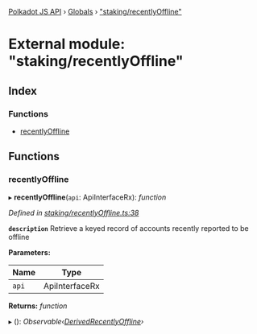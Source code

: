 [Polkadot JS API](../README.md) › [Globals](../globals.md) › ["staking/recentlyOffline"](_staking_recentlyoffline_.md)

# External module: "staking/recentlyOffline"

## Index

### Functions

* [recentlyOffline](_staking_recentlyoffline_.md#recentlyoffline)

## Functions

###  recentlyOffline

▸ **recentlyOffline**(`api`: ApiInterfaceRx): *function*

*Defined in [staking/recentlyOffline.ts:38](https://github.com/polkadot-js/api/blob/9693766/packages/api-derive/src/staking/recentlyOffline.ts#L38)*

**`description`** Retrieve a keyed record of accounts recently reported to be offline

**Parameters:**

Name | Type |
------ | ------ |
`api` | ApiInterfaceRx |

**Returns:** *function*

▸ (): *Observable‹[DerivedRecentlyOffline](_types_.md#derivedrecentlyoffline)›*
